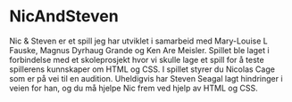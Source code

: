 # NicAndSteven

Nic & Steven er et spill jeg har utviklet i samarbeid med Mary-Louise L Fauske, Magnus Dyrhaug Grande og Ken Are Meisler. Spillet ble laget i forbindelse med et skoleprosjekt hvor vi skulle lage et spill for å teste spillerens kunnskaper om HTML og CSS. I spillet styrer du Nicolas Cage som er på vei til en audition. Uheldigvis har Steven Seagal lagt hindringer i veien for han, og du må hjelpe Nic frem ved hjelp av HTML og CSS.
